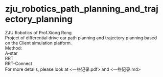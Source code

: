 # zju_robotics_path_planning_and_trajectory_planning
ZJU Robotics of Prof.Xiong Rong        
Project of differential drive car path planning and trajectory planning based on the Client simulation platform.   
Method:     
A-star    
RRT      
RRT-Connect    
For more details, please look at <一些记录.pdf> and <一些记录.md>
